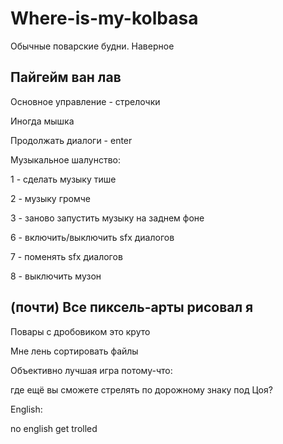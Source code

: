 # Where-is-my-kolbasa
Обычные поварские будни. Наверное

Пайгейм ван лав
-----
Основное управление - стрелочки

Иногда мышка

Продолжать диалоги - enter

Музыкальное шалунство:

1 - сделать музыку тише

2 - музыку громче

3 - заново запустить музыку на заднем фоне

6 - включить/выключить sfx диалогов

7 - поменять sfx диалогов

8 - выключить музон

(почти) Все пиксель-арты рисовал я
---

Повары с дробовиком это круто

Мне лень сортировать файлы

Объективно лучшая игра потому-что:

где ещё вы сможете стрелять по дорожному знаку под Цоя?

English:

no english get trolled 
